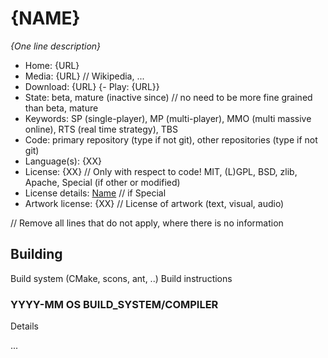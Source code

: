 # {NAME}

_{One line description}_

- Home: {URL}
- Media: {URL} // Wikipedia, ...
- Download: {URL}
{- Play: {URL}}
- State: beta, mature (inactive since) // no need to be more fine grained than beta, mature
- Keywords: SP (single-player), MP (multi-player), MMO (multi massive online), RTS (real time strategy), TBS 
- Code: primary repository (type if not git), other repositories (type if not git)
- Language(s): {XX}
- License: {XX} // Only with respect to code! MIT, (L)GPL, BSD, zlib, Apache, Special (if other or modified)
- License details: [Name](URL) // if Special
- Artwork license: {XX} // License of artwork (text, visual, audio)

// Remove all lines that do not apply, where there is no information

## Building

Build system (CMake, scons, ant, ..)
Build instructions

### YYYY-MM OS BUILD_SYSTEM/COMPILER

Details

...

